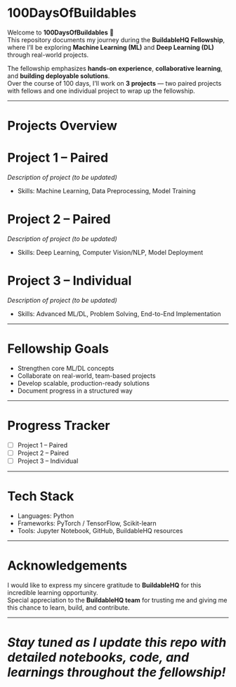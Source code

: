 # 100DaysOfBuildables

Welcome to **100DaysOfBuildables** 🎉  
This repository documents my journey during the **BuildableHQ Fellowship**, where I’ll be exploring **Machine Learning (ML)** and **Deep Learning (DL)** through real-world projects.  

The fellowship emphasizes **hands-on experience**, **collaborative learning**, and **building deployable solutions**.  
Over the course of 100 days, I’ll work on **3 projects** — two paired projects with fellows and one individual project to wrap up the fellowship.  

---

# Projects Overview
#  Project 1 – Paired  
*Description of project (to be updated)*  
- Skills: Machine Learning, Data Preprocessing, Model Training  

#  Project 2 – Paired  
*Description of project (to be updated)*  
- Skills: Deep Learning, Computer Vision/NLP, Model Deployment  

#  Project 3 – Individual  
*Description of project (to be updated)*  
- Skills: Advanced ML/DL, Problem Solving, End-to-End Implementation  

---

#  Fellowship Goals
- Strengthen core ML/DL concepts  
- Collaborate on real-world, team-based projects  
- Develop scalable, production-ready solutions  
- Document progress in a structured way  

---

# Progress Tracker
- [ ] Project 1 – Paired  
- [ ] Project 2 – Paired  
- [ ] Project 3 – Individual  

---

# Tech Stack
- Languages: Python  
- Frameworks: PyTorch / TensorFlow, Scikit-learn  
- Tools: Jupyter Notebook, GitHub, BuildableHQ resources  

---

# Acknowledgements
I would like to express my sincere gratitude to **BuildableHQ** for this incredible learning opportunity.   
Special appreciation to the **BuildableHQ team** for trusting me and giving me this chance to learn, build, and contribute.  

---

# *Stay tuned as I update this repo with detailed notebooks, code, and learnings throughout the fellowship!*  
